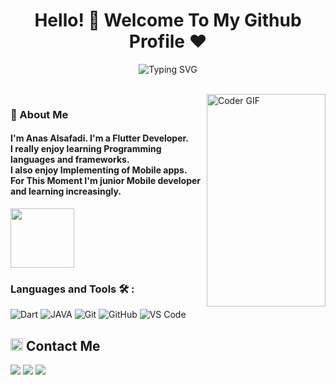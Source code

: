 <h1 align="center">Hello! 👋 <!-- <img src="https://raw.githubusercontent.com/MartinHeinz/MartinHeinz/master/wave.gif" width="25px"> --> Welcome To My Github Profile ♥</h1>
<!-- # Hello! <img src="https://raw.githubusercontent.com/MartinHeinz/MartinHeinz/master/wave.gif" width="30px"> My Name is Amr, Welcome To My Github Profile ♥  -->

<!-- Typing SVG by DenverCoder1 - https://github.com/DenverCoder1/readme-typing-svg -->
<p align="center">
  <img src="https://readme-typing-svg.demolab.com?font=Kalam&weight=700&pause=1000&color=2196F3&center=true&width=435&lines=Flutter+Developer;Always+Learning+New+Things!" alt="Typing SVG" />
</p>
<!-- <img src="https://github.com/Govindv7555/Govindv7555/blob/main/49e76e0596857673c5c80c85b84394c1.gif" width=1000px height=95px> -->

<br/>
<img align="right" src="https://media4.giphy.com/media/9D7JJAsoOxH1vajS6b/giphy.gif?cid=ecf05e479xot6euzlldn776kf4doyupwku41m7z30uyifi4s&ep=v1_gifs_related&rid=giphy.gif&ct=g" alt="Coder GIF" width="190" height="340">

<h3>🚀 About Me</h3> 
<h4> I'm Anas Alsafadi. I'm a Flutter Developer.<br/>I really enjoy learning Programming languages and frameworks.<br/> I also enjoy Implementing of Mobile apps.<br/> For This Moment I'm junior Mobile developer and learning increasingly. </h4>

<img align="center" src="https://github.com/Govindv7555/Govindv7555/blob/main/49e76e0596857673c5c80c85b84394c1.gif" width= 45% height=95px>

### Languages and Tools 🛠 : 

![Dart](https://img.shields.io/badge/-dart-%231572B6?style=flat-square&logo=dart)
![JAVA](https://img.shields.io/badge/-JAVA-%231572B6?style=flat-square&logo=JAVA)
![Git](https://img.shields.io/badge/-Git-%23F05032?style=flat-square&logo=git&logoColor=%23ffffff)
![GitHub](https://img.shields.io/badge/-GitHub-181717?style=flat-square&logo=github)
![VS Code](http://img.shields.io/badge/-VS%20Code-007ACC?style=flat-square&logo=visual-studio-code&logoColor=ffffff)


<h2><img src="https://media.giphy.com/media/5WJ6SOKeNKrSzblU4R/giphy.gif" width=20> Contact Me</h2>
<a href="https://www.linkedin.com/in/anas-al-safadi-97039924a/"><img src="https://img.shields.io/badge/-LinkedIn-0077B5?style=for-the-badge&logo=Linkedin&logoColor=white"/></a>
<a href="devAnas003@gmail.com" target="_blank"><img src="https://img.shields.io/badge/-GMail-0077B5?style=for-the-badge&logo=gmail&logoColor=white"/></a>
<a href="https://api.whatsapp.com/send/?phone=00201002204656" target="_blank"><img src="https://img.shields.io/badge/-Whatsapp-0077B5?style=for-the-badge&logo=Whatsapp&logoColor=white"/></a>
<br/><br/>





